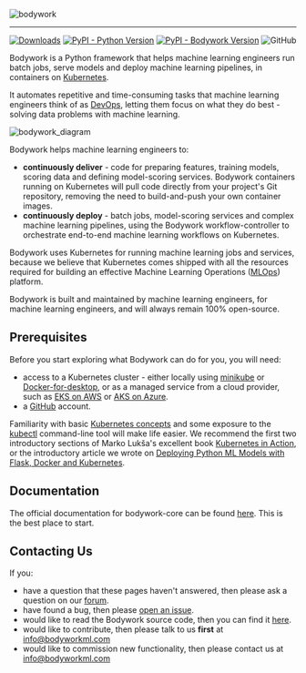 ![bodywork](https://bodywork-media.s3.eu-west-2.amazonaws.com/website_logo_transparent_background.png)

---

[![Downloads](https://pepy.tech/badge/bodywork)](https://pepy.tech/project/bodywork)
[![PyPI - Python Version](https://img.shields.io/pypi/pyversions/bodywork)](https://pypi.org/project/bodywork/)
[![PyPI - Bodywork Version](https://img.shields.io/pypi/v/bodywork.svg?label=PyPI&logo=PyPI&logoColor=white&color=success)](https://pypi.org/project/bodywork/)
![GitHub](https://img.shields.io/github/license/bodywork-ml/bodywork-core?color=success)

Bodywork is a Python framework that helps machine learning engineers run batch jobs, serve models and deploy machine learning pipelines, in containers on [Kubernetes](https://en.wikipedia.org/wiki/Kubernetes).

It automates repetitive and time-consuming tasks that machine learning engineers think of as [DevOps](https://en.wikipedia.org/wiki/DevOps), letting them focus on what they do best - solving data problems with machine learning.

![bodywork_diagram](https://bodywork-media.s3.eu-west-2.amazonaws.com/ml_pipeline.png)

Bodywork helps machine learning engineers to:

- **continuously deliver** - code for preparing features, training models, scoring data and defining model-scoring services. Bodywork containers running on Kubernetes will pull code directly from your project's Git repository, removing the need to build-and-push your own container images.
- **continuously deploy** - batch jobs, model-scoring services and complex machine learning pipelines, using the Bodywork workflow-controller to orchestrate end-to-end machine learning workflows on Kubernetes.

Bodywork uses Kubernetes for running machine learning jobs and services, because we believe that Kubernetes comes shipped with all the resources required for building an effective Machine Learning Operations ([MLOps](https://en.wikipedia.org/wiki/MLOps)) platform.

Bodywork is built and maintained by machine learning engineers, for machine learning engineers, and will always remain 100% open-source.

## Prerequisites

Before you start exploring what Bodywork can do for you, you will need:

- access to a Kubernetes cluster - either locally using [minikube](https://minikube.sigs.k8s.io/docs/) or [Docker-for-desktop](https://www.docker.com/products/docker-desktop), or as a managed service from a cloud provider, such as [EKS on AWS](https://aws.amazon.com/eks) or [AKS on Azure](https://azure.microsoft.com/en-us/services/kubernetes-service/).
- a [GitHub](https://github.com) account.

Familiarity with basic [Kubernetes concepts](https://kubernetes.io/docs/concepts/) and some exposure to the [kubectl](https://kubernetes.io/docs/reference/kubectl/overview/) command-line tool will make life easier. We recommend the first two introductory sections of Marko Lukša's excellent book [Kubernetes in Action](https://www.manning.com/books/kubernetes-in-action?query=kubernetes), or the introductory article we wrote on [Deploying Python ML Models with Flask, Docker and Kubernetes](https://alexioannides.com/2019/01/10/deploying-python-ml-models-with-flask-docker-and-kubernetes/).

## Documentation

The official documentation for bodywork-core can be found [here](https://bodywork.readthedocs.io/en/latest/). This is the best place to start.

## Contacting Us

If you:

- have a question that these pages haven't answered, then please ask a question on our [forum](https://bodywork.flarum.cloud).
- have found a bug, then please [open an issue]( https://github.com/bodywork-ml/bodywork-core/issues).
- would like to read the Bodywork source code, then you can find it [here](https://github.com/bodywork-ml/bodywork-core).
- would like to contribute, then please talk to us **first** at [info@bodyworkml.com](mailto:info@bodyworkml.com)
- would like to commission new functionality, then please contact us at [info@bodyworkml.com](mailto:info@bodyworkml.com)
